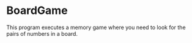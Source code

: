 # BoardGame
This program executes a memory game where you need to look for the pairs of numbers in a board.
